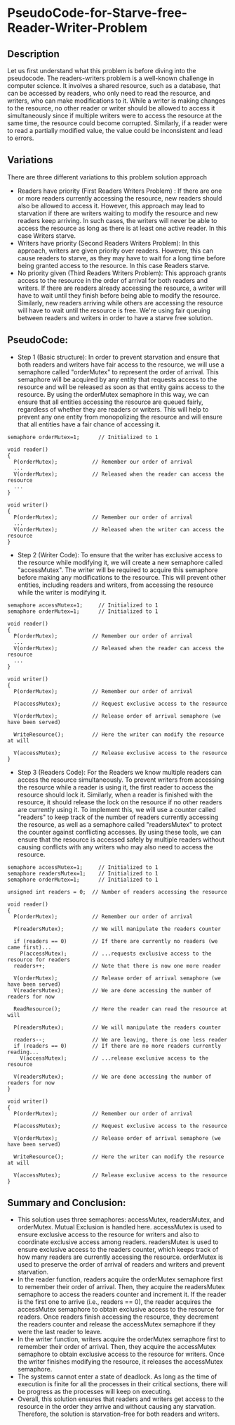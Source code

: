 # PseudoCode-for-Starve-free-Reader-Writer-Problem
## Description
Let us first understand what this problem is before diving into the pseudocode. The readers-writers problem is a well-known challenge in computer science. It involves a shared resource, such as a database, that can be accessed by readers, who only need to read the resource, and writers, who can make modifications to it. While a writer is making changes to the resource, no other reader or writer should be allowed to access it simultaneously since if multiple writers were to access the resource at the same time, the resource could become corrupted. Similarly, if a reader were to read a partially modified value, the value could be inconsistent and lead to errors.
## Variations
There are three different variations to this problem solution approach
* Readers have priority (First Readers Writers Problem) : If there are one or more readers currently accessing the resource, new readers should also be allowed to access it. However, this approach may lead to starvation if there are writers waiting to modify the resource and new readers keep arriving. In such cases, the writers will never be able to access the resource as long as there is at least one active reader. In this case Writers starve.
* Writers have priority (Second Readers Writers Problem): In this approach, writers are given priority over readers. However, this can cause readers to starve, as they may have to wait for a long time before being granted access to the resource. In this case Readers starve.
* No priority given (Third Readers Writers Problem): This approach grants access to the resource in the order of arrival for both readers and writers. If there are readers already accessing the resource, a writer will have to wait until they finish before being able to modify the resource. Similarly, new readers arriving while others are accessing the resource will have to wait until the resource is free. We're using fair queuing between readers and writers in order to have a starve free solution.
## PseudoCode:
* Step 1 (Basic structure): In order to prevent starvation and ensure that both readers and writers have fair access to the resource, we will use a semaphore called "orderMutex" to represent the order of arrival. This semaphore will be acquired by any entity that requests access to the resource and will be released as soon as that entity gains access to the resource. By using the orderMutex semaphore in this way, we can ensure that all entities accessing the resource are queued fairly, regardless of whether they are readers or writers. This will help to prevent any one entity from monopolizing the resource and will ensure that all entities have a fair chance of accessing it.
```
semaphore orderMutex=1;      // Initialized to 1

void reader()
{
  P(orderMutex);           // Remember our order of arrival
  ...
  V(orderMutex);           // Released when the reader can access the resource
  ...
}

void writer()
{
  P(orderMutex);           // Remember our order of arrival
  ...
  V(orderMutex);           // Released when the writer can access the resource
}
```
* Step 2 (Writer Code): To ensure that the writer has exclusive access to the resource while modifying it, we will create a new semaphore called "accessMutex". The writer will be required to acquire this semaphore before making any modifications to the resource. This will prevent other entities, including readers and writers, from accessing the resource while the writer is modifying it.
```
semaphore accessMutex=1;     // Initialized to 1
semaphore orderMutex=1;      // Initialized to 1

void reader()
{
  P(orderMutex);           // Remember our order of arrival
  ...
  V(orderMutex);           // Released when the reader can access the resource
  ...
}

void writer()
{
  P(orderMutex);           // Remember our order of arrival
  
  P(accessMutex);          // Request exclusive access to the resource
  
  V(orderMutex);           // Release order of arrival semaphore (we have been served)

  WriteResource();         // Here the writer can modify the resource at will

  V(accessMutex);          // Release exclusive access to the resource
}
```
* Step 3 (Readers Code): For the Readers we know multiple readers can access the resource simultaneously. To prevent writers from accessing the resource while a reader is using it, the first reader to access the resource should lock it. Similarly, when a reader is finished with the resource, it should release the lock on the resource if no other readers are currently using it. To implement this, we will use a counter called "readers" to keep track of the number of readers currently accessing the resource, as well as a semaphore called "readersMutex" to protect the counter against conflicting accesses. By using these tools, we can ensure that the resource is accessed safely by multiple readers without causing conflicts with any writers who may also need to access the resource.
```
semaphore accessMutex=1;     // Initialized to 1
semaphore readersMutex=1;    // Initialized to 1
semaphore orderMutex=1;      // Initialized to 1

unsigned int readers = 0;  // Number of readers accessing the resource

void reader()
{
  P(orderMutex);           // Remember our order of arrival

  P(readersMutex);         // We will manipulate the readers counter
  
  if (readers == 0)        // If there are currently no readers (we came first)...
    P(accessMutex);        // ...requests exclusive access to the resource for readers
  readers++;               // Note that there is now one more reader
  
  V(orderMutex);           // Release order of arrival semaphore (we have been served)
  V(readersMutex);         // We are done accessing the number of readers for now

  ReadResource();          // Here the reader can read the resource at will

  P(readersMutex);         // We will manipulate the readers counter
  
  readers--;               // We are leaving, there is one less reader
  if (readers == 0)        // If there are no more readers currently reading...
    V(accessMutex);        // ...release exclusive access to the resource
  
  V(readersMutex);         // We are done accessing the number of readers for now
}

void writer()
{
  P(orderMutex);           // Remember our order of arrival
  
  P(accessMutex);          // Request exclusive access to the resource
  
  V(orderMutex);           // Release order of arrival semaphore (we have been served)

  WriteResource();         // Here the writer can modify the resource at will

  V(accessMutex);          // Release exclusive access to the resource
}
```
## Summary and Conclusion:
* This solution uses three semaphores: accessMutex, readersMutex, and orderMutex. Mutual Exclusion is handled here. accessMutex is used to ensure exclusive access to the resource for writers and also to coordinate exclusive access among readers. readersMutex is used to ensure exclusive access to the readers counter, which keeps track of how many readers are currently accessing the resource. orderMutex is used to preserve the order of arrival of readers and writers and prevent starvation.
* In the reader function, readers acquire the orderMutex semaphore first to remember their order of arrival. Then, they acquire the readersMutex semaphore to access the readers counter and increment it. If the reader is the first one to arrive (i.e., readers == 0), the reader acquires the accessMutex semaphore to obtain exclusive access to the resource for readers. Once readers finish accessing the resource, they decrement the readers counter and release the accessMutex semaphore if they were the last reader to leave.
* In the writer function, writers acquire the orderMutex semaphore first to remember their order of arrival. Then, they acquire the accessMutex semaphore to obtain exclusive access to the resource for writers. Once the writer finishes modifying the resource, it releases the accessMutex semaphore.
* The systems cannot enter a state of deadlock. As long as the time of execution is finite for all the processes in their critical sections, there will be progress as the processes will keep on executing.
* Overall, this solution ensures that readers and writers get access to the resource in the order they arrive and without causing any starvation. Therefore, the solution is starvation-free for both readers and writers.
